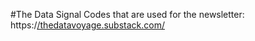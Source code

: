 #The Data Signal
Codes that are used for the newsletter: https:/[/thedatavoyage.substack.com/](https://datasignal.substack.com)
